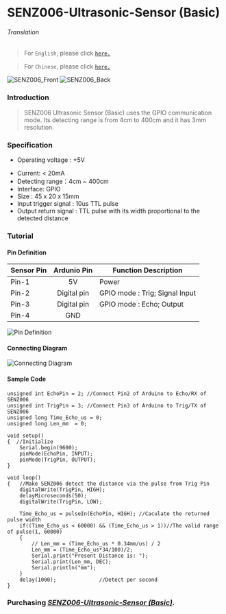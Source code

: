 # SENZ006-Ultrasonic-Sensor (Basic)

###### Translation

> For `English`, please click [`here.`](https://github.com/njustcjj/SENZ006-Ultrasonic-Sensor/blob/master/README.md)

> For `Chinese`, please click [`here.`](https://github.com/njustcjj/SENZ006-Ultrasonic-Sensor/blob/master/README_CN.md)

![](https://github.com/njustcjj/SENZ006-Ultrasonic-Sensor/blob/master/pic/SENZ006_Front.jpg "SENZ006_Front")
![](https://github.com/njustcjj/SENZ006-Ultrasonic-Sensor/blob/master/pic/SENZ006_Back.jpg "SENZ006_Back")

### Introduction

> SENZ006 Ultrasonic Sensor (Basic) uses the GPIO communication mode. Its detecting range is from 4cm to 400cm and it has 3mm resolution.


### Specification

* Operating voltage : +5V
- Current: < 20mA
- Detecting range：4cm ~ 400cm
- Interface:  GPIO
- Size : 45 x 20 x 15mm
- Input trigger signal : 10us TTL pulse
- Output return signal : TTL pulse with its width proportional to the detected distance


### Tutorial

#### Pin Definition

|Sensor Pin|Ardunio Pin|Function Description|
|-|:-:|-|
|Pin-1|5V|Power|
|Pin-2|Digital pin|GPIO mode : Trig; Signal Input|
|Pin-3|Digital pin|GPIO mode : Echo; Output|
|Pin-4|GND||

![](https://github.com/njustcjj/SENZ006-Ultrasonic-Sensor/blob/master/pic/SENZ006_pin.jpg "Pin Definition") 

#### Connecting Diagram

![](https://github.com/njustcjj/SENZ006-Ultrasonic-Sensor/blob/master/pic/SENZ006_connect.png "Connecting Diagram") 

#### Sample Code


	unsigned int EchoPin = 2; //Connect Pin2 of Arduino to Echo/RX of SENZ006
	unsigned int TrigPin = 3; //Connect Pin3 of Arduino to Trig/TX of SENZ006
	unsigned long Time_Echo_us = 0; 
	unsigned long Len_mm  = 0; 
 
	void setup() 
	{  //Initialize 
		Serial.begin(9600);
		pinMode(EchoPin, INPUT);
		pinMode(TrigPin, OUTPUT); 
	} 
 
	void loop() 
	{   //Make SENZ006 detect the distance via the pulse from Trig Pin
		digitalWrite(TrigPin, HIGH);  
		delayMicroseconds(50);        
		digitalWrite(TrigPin, LOW);       

		Time_Echo_us = pulseIn(EchoPin, HIGH); //Caculate the returned pulse width
		if((Time_Echo_us < 60000) && (Time_Echo_us > 1))//The valid range of pulse(1, 60000)
		{   
			// Len_mm = (Time_Echo_us * 0.34mm/us) / 2 
			Len_mm = (Time_Echo_us*34/100)/2;     
			Serial.print("Present Distance is: ");     
			Serial.print(Len_mm, DEC);       
			Serial.println("mm");          
		}   
		delay(1000);              //Detect per second
	}


### Purchasing [*SENZ006-Ultrasonic-Sensor (Basic)*](https://www.ebay.com/).

